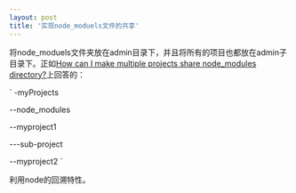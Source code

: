 ```yaml
---
layout: post
title: '实现node_moduels文件的共享'
---
```


将node_moduels文件夹放在admin目录下，并且将所有的项目也都放在admin子目录下。正如[How can I make multiple projects share node_modules directory?](http://stackoverflow.com/questions/29786887/how-can-i-make-multiple-projects-share-node-modules-directory)上回答的：

`
-myProjects

--node_modules

--myproject1

---sub-project

--myproject2
`

利用node的回溯特性。